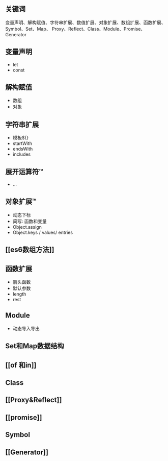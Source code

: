## 关键词

变量声明、解构赋值、字符串扩展、数值扩展、对象扩展、数组扩展、函数扩展、Symbol、Set、Map、 Proxy、Reflect、Class、Module、Promise、Generator

## 变量声明

- let
- const

## 解构赋值

- 数组
- 对象

## 字符串扩展

- 模板${}
- startWith
- endsWith
- includes

## 展开运算符™

- ...

## 对象扩展™

- 动态下标
- 简写: 函数和变量
- Object.assign
- Object.keys / values/ entries

## [[es6数组方法]]

## 函数扩展

- 箭头函数
- 默认参数
- length
- rest

## Module

- 动态导入导出

## Set和Map数据结构

## [[of 和in]]

## Class

## [[Proxy&Reflect]]

## [[promise]]

## Symbol

## [[Generator]]








